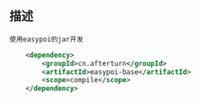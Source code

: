 ## 描述
    使用easypoi的jar开发
    
``` xml
    <dependency>
        <groupId>cn.afterturn</groupId>
        <artifactId>easypoi-base</artifactId>
        <scope>compile</scope>
    </dependency>
```    
